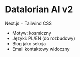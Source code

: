 # Datalorian AI v2

Next.js + Tailwind CSS
- Motyw: kosmiczny
- Języki: PL/EN (do rozbudowy)
- Blog jako sekcja
- Email kontaktowy widoczny
